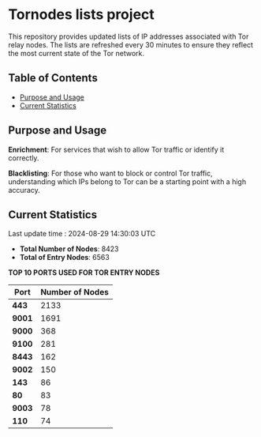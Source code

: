 # Tornodes lists project

This repository provides updated lists of IP addresses associated with Tor relay nodes. The lists are refreshed every 30 minutes to ensure they reflect the most current state of the Tor network.

## Table of Contents

- [Purpose and Usage](#purpose-and-usage)
- [Current Statistics](#current-statistics)


## Purpose and Usage

**Enrichment**: For services that wish to allow Tor traffic or identify it correctly.

**Blacklisting**: For those who want to block or control Tor traffic, understanding which IPs belong to Tor can be a starting point with a high accuracy.

## Current Statistics

Last update time : 2024-08-29 14:30:03 UTC

- **Total Number of Nodes**: 8423
- **Total of Entry Nodes**: 6563

**TOP 10 PORTS USED FOR TOR ENTRY NODES**

| **Port** | **Number of Nodes** |
|------|-----------------|
| **443**   | 2133  |
| **9001**   | 1691  |
| **9000**   | 368  |
| **9100**   | 281  |
| **8443**   | 162  |
| **9002**   | 150  |
| **143**   | 86  |
| **80**   | 83  |
| **9003**   | 78  |
| **110**   | 74  |

